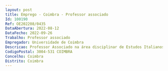```yaml
--- 
layout: post
title: Emprego - Coimbra - Professor associado
Id: 100190
Ref: OE202208/0435
DataAbertura: 2022-08-12
DataFecho: 2022-09-26
Trabalho: Professor associado
Empregador: Universidade de Coimbra
Descricao: Professor Associado na área disciplinar de Estudos Italianos
CodigoPostal: 3004-531 COIMBRA
Concelho: Coimbra
Distrito: Coimbra
--- 
```

